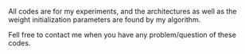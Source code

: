 All codes are for my experiments, and the architectures as well as the weight initialization parameters are found by my algorithm.

Fell free to contact me when you have any problem/question of these codes.

